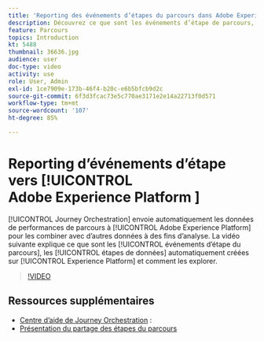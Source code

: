 ```yaml
---
title: 'Reporting des événements d’étapes du parcours dans Adobe Experience Platform '
description: Découvrez ce que sont les événements d’étape de parcours, les étapes de données et comment les explorer.
feature: Parcours
topics: Introduction
kt: 5488
thumbnail: 36636.jpg
audience: user
doc-type: video
activity: use
role: User, Admin
exl-id: 1ce7909e-173b-46f4-b20c-e6b5bfcb9d2c
source-git-commit: 6f3d3fcac73e5c770ae3171e2e14a22713f0d571
workflow-type: tm+mt
source-wordcount: '107'
ht-degree: 85%

---
```


# Reporting d’événements d’étape vers [!UICONTROL Adobe Experience Platform ]

[!UICONTROL Journey Orchestration] envoie automatiquement les données de performances de parcours à [!UICONTROL Adobe Experience Platform] pour les combiner avec d’autres données à des fins d’analyse.
La vidéo suivante explique ce que sont les [!UICONTROL événements d’étape du parcours], les [!UICONTROL étapes de données] automatiquement créées sur [!UICONTROL Experience Platform] et comment les explorer.

>[!VIDEO](https://video.tv.adobe.com/v/36636?quality=12)

## Ressources supplémentaires

* [Centre d’aide de Journey Orchestration](https://docs.adobe.com/content/help/fr-FR/journeys/using/journey-orchestration-home.html) :
* [Présentation du partage des étapes du parcours](https://docs.adobe.com/content/help/fr-FR/journeys/using/building-journeys/sharing-journey-steps/sharing-overview.html)
